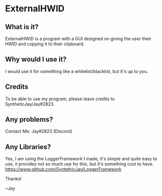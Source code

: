 # ExternalHWID

## What is it?

ExternalHWID is a program with a GUI designed on giving the user their HWID and copying it to their clipboard.

## Why would I use it?

I would use it for something like a whitelist/blacklist, but it's up to you.

## Credits

To be able to use my program, please leave credits to SyntheticJay/Jay#2823.

## Any problems?

Contact Me: Jay#2823 (Discord)

## Any Libraries?

Yes, I am using the LoggerFramework I made, it's simple and quite easy to use, it provides not so much use for this, but it's something cool to have.
https://www.github.com/SyntethicJay/LoggerFramework

Thanks!

~Jay